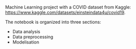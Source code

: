 Machine Learning project with a COVID dataset from Kaggle: https://www.kaggle.com/datasets/einsteindata4u/covid19.

The notebook is organized into three sections:

- Data analysis
- Data preprocessing
- Modelisation

